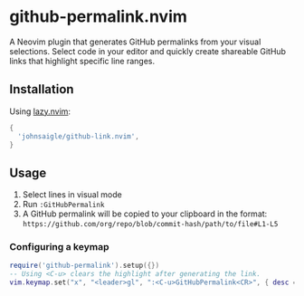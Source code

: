 # github-permalink.nvim

A Neovim plugin that generates GitHub permalinks from your visual selections. Select code in your editor and quickly create shareable GitHub links that highlight specific line ranges.

## Installation

Using [lazy.nvim](https://github.com/folke/lazy.nvim):

```lua
{
  'johnsaigle/github-link.nvim',
}
```

## Usage

1. Select lines in visual mode
2. Run `:GitHubPermalink`
3. A GitHub permalink will be copied to your clipboard in the format:
   `https://github.com/org/repo/blob/commit-hash/path/to/file#L1-L5`

### Configuring a keymap

```lua
require('github-permalink').setup({})
-- Using <C-u> clears the highlight after generating the link.
vim.keymap.set("x", "<leader>gl", ":<C-u>GitHubPermalink<CR>", { desc = "[G]itHub Perma[L]ink"})
```
